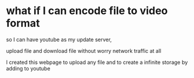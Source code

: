 # what if  I can encode file to video format



so I can have youtube as my update server,

upload file and download file without worry network traffic at all




I created this webpage to upload any file and to create a infinite storage by adding to youtube
